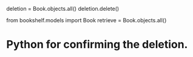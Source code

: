 deletion = Book.objects.all()
deletion.delete()

from bookshelf.models import Book
retrieve = Book.objects.all()

# Python for confirming the deletion.
